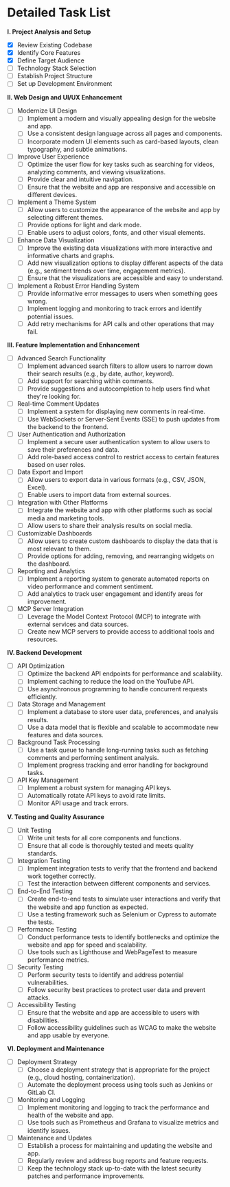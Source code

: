# Detailed Task List

**I. Project Analysis and Setup**

*   [x] Review Existing Codebase
*   [x] Identify Core Features
*   [x] Define Target Audience
*   [ ] Technology Stack Selection
*   [ ] Establish Project Structure
*   [ ] Set up Development Environment

**II. Web Design and UI/UX Enhancement**

*   [ ] Modernize UI Design
    *   [ ] Implement a modern and visually appealing design for the website and app.
    *   [ ] Use a consistent design language across all pages and components.
    *   [ ] Incorporate modern UI elements such as card-based layouts, clean typography, and subtle animations.
*   [ ] Improve User Experience
    *   [ ] Optimize the user flow for key tasks such as searching for videos, analyzing comments, and viewing visualizations.
    *   [ ] Provide clear and intuitive navigation.
    *   [ ] Ensure that the website and app are responsive and accessible on different devices.
*   [ ] Implement a Theme System
    *   [ ] Allow users to customize the appearance of the website and app by selecting different themes.
    *   [ ] Provide options for light and dark mode.
    *   [ ] Enable users to adjust colors, fonts, and other visual elements.
*   [ ] Enhance Data Visualization
    *   [ ] Improve the existing data visualizations with more interactive and informative charts and graphs.
    *   [ ] Add new visualization options to display different aspects of the data (e.g., sentiment trends over time, engagement metrics).
    *   [ ] Ensure that the visualizations are accessible and easy to understand.
*   [ ] Implement a Robust Error Handling System
    *   [ ] Provide informative error messages to users when something goes wrong.
    *   [ ] Implement logging and monitoring to track errors and identify potential issues.
    *   [ ] Add retry mechanisms for API calls and other operations that may fail.

**III. Feature Implementation and Enhancement**

*   [ ] Advanced Search Functionality
    *   [ ] Implement advanced search filters to allow users to narrow down their search results (e.g., by date, author, keyword).
    *   [ ] Add support for searching within comments.
    *   [ ] Provide suggestions and autocompletion to help users find what they're looking for.
*   [ ] Real-time Comment Updates
    *   [ ] Implement a system for displaying new comments in real-time.
    *   [ ] Use WebSockets or Server-Sent Events (SSE) to push updates from the backend to the frontend.
*   [ ] User Authentication and Authorization
    *   [ ] Implement a secure user authentication system to allow users to save their preferences and data.
    *   [ ] Add role-based access control to restrict access to certain features based on user roles.
*   [ ] Data Export and Import
    *   [ ] Allow users to export data in various formats (e.g., CSV, JSON, Excel).
    *   [ ] Enable users to import data from external sources.
*   [ ] Integration with Other Platforms
    *   [ ] Integrate the website and app with other platforms such as social media and marketing tools.
    *   [ ] Allow users to share their analysis results on social media.
*   [ ] Customizable Dashboards
    *   [ ] Allow users to create custom dashboards to display the data that is most relevant to them.
    *   [ ] Provide options for adding, removing, and rearranging widgets on the dashboard.
*   [ ] Reporting and Analytics
    *   [ ] Implement a reporting system to generate automated reports on video performance and comment sentiment.
    *   [ ] Add analytics to track user engagement and identify areas for improvement.
*   [ ] MCP Server Integration
    *   [ ] Leverage the Model Context Protocol (MCP) to integrate with external services and data sources.
    *   [ ] Create new MCP servers to provide access to additional tools and resources.

**IV. Backend Development**

*   [ ] API Optimization
    *   [ ] Optimize the backend API endpoints for performance and scalability.
    *   [ ] Implement caching to reduce the load on the YouTube API.
    *   [ ] Use asynchronous programming to handle concurrent requests efficiently.
*   [ ] Data Storage and Management
    *   [ ] Implement a database to store user data, preferences, and analysis results.
    *   [ ] Use a data model that is flexible and scalable to accommodate new features and data sources.
*   [ ] Background Task Processing
    *   [ ] Use a task queue to handle long-running tasks such as fetching comments and performing sentiment analysis.
    *   [ ] Implement progress tracking and error handling for background tasks.
*   [ ] API Key Management
    *   [ ] Implement a robust system for managing API keys.
    *   [ ] Automatically rotate API keys to avoid rate limits.
    *   [ ] Monitor API usage and track errors.

**V. Testing and Quality Assurance**

*   [ ] Unit Testing
    *   [ ] Write unit tests for all core components and functions.
    *   [ ] Ensure that all code is thoroughly tested and meets quality standards.
*   [ ] Integration Testing
    *   [ ] Implement integration tests to verify that the frontend and backend work together correctly.
    *   [ ] Test the interaction between different components and services.
*   [ ] End-to-End Testing
    *   [ ] Create end-to-end tests to simulate user interactions and verify that the website and app function as expected.
    *   [ ] Use a testing framework such as Selenium or Cypress to automate the tests.
*   [ ] Performance Testing
    *   [ ] Conduct performance tests to identify bottlenecks and optimize the website and app for speed and scalability.
    *   [ ] Use tools such as Lighthouse and WebPageTest to measure performance metrics.
*   [ ] Security Testing
    *   [ ] Perform security tests to identify and address potential vulnerabilities.
    *   [ ] Follow security best practices to protect user data and prevent attacks.
*   [ ] Accessibility Testing
    *   [ ] Ensure that the website and app are accessible to users with disabilities.
    *   [ ] Follow accessibility guidelines such as WCAG to make the website and app usable by everyone.

**VI. Deployment and Maintenance**

*   [ ] Deployment Strategy
    *   [ ] Choose a deployment strategy that is appropriate for the project (e.g., cloud hosting, containerization).
    *   [ ] Automate the deployment process using tools such as Jenkins or GitLab CI.
*   [ ] Monitoring and Logging
    *   [ ] Implement monitoring and logging to track the performance and health of the website and app.
    *   [ ] Use tools such as Prometheus and Grafana to visualize metrics and identify issues.
*   [ ] Maintenance and Updates
    *   [ ] Establish a process for maintaining and updating the website and app.
    *   [ ] Regularly review and address bug reports and feature requests.
    *   [ ] Keep the technology stack up-to-date with the latest security patches and performance improvements.